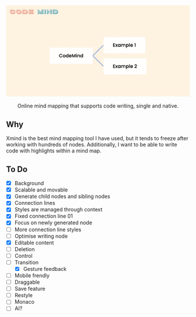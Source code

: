 ![Code Mind](./screenshot.jpg)

<div align="center">
Online mind mapping that supports code writing, single and native.
</div>

## Why

Xmind is the best mind mapping tool I have used, but it tends to freeze after working with hundreds of nodes. Additionally, I want to be able to write code with highlights within a mind map.

## To Do

- [x] Background
- [x] Scalable and movable
- [x] Generate child nodes and sibling nodes
- [x] Connection lines
- [x] Styles are managed through context
- [x] Fixed connection line 01
- [x] Focus on newly generated node
- [ ] More connection line styles
- [ ] Optimise writing node
- [x] Editable content
- [ ] Deletion
- [ ] Control
- [ ] Transition
  - [x] Gesture feedback
- [ ] Mobile frendly
- [ ] Draggable
- [ ] Save feature
- [ ] Restyle
- [ ] Monaco
- [ ] AI?
